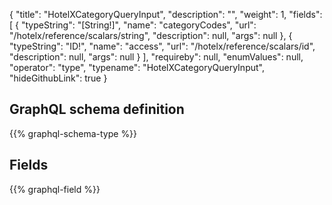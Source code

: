 {
  "title": "HotelXCategoryQueryInput",
  "description": "",
  "weight": 1,
  "fields": [
    {
      "typeString": "[String!]",
      "name": "categoryCodes",
      "url": "/hotelx/reference/scalars/string",
      "description": null,
      "args": null
    },
    {
      "typeString": "ID!",
      "name": "access",
      "url": "/hotelx/reference/scalars/id",
      "description": null,
      "args": null
    }
  ],
  "requireby": null,
  "enumValues": null,
  "operator": "type",
  "typename": "HotelXCategoryQueryInput",
  "hideGithubLink": true
}
## GraphQL schema definition

{{% graphql-schema-type %}}

## Fields

{{% graphql-field %}}
